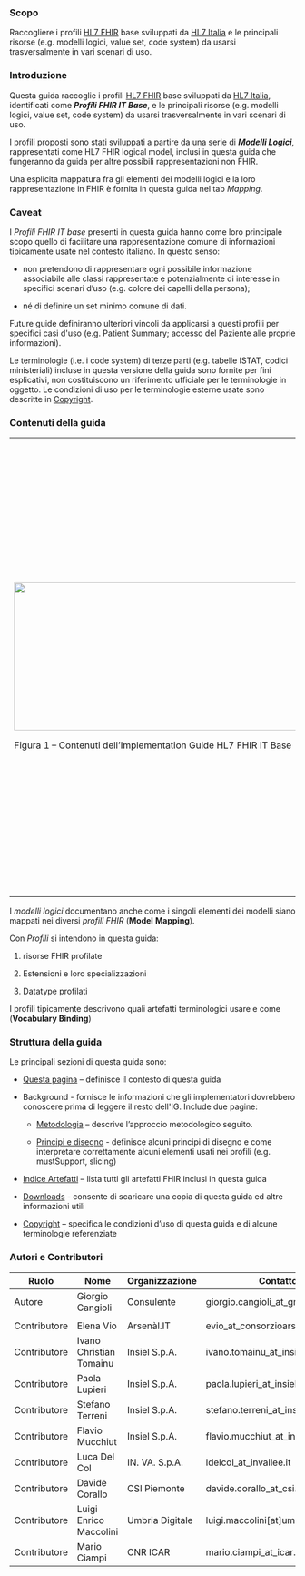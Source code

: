 ### Scopo

Raccogliere i profili [HL7 FHIR](http://hl7.org/fhir) base sviluppati da
[HL7 Italia](http://hl7.it) e le principali risorse (e.g. modelli
logici, value set, code system) da usarsi trasversalmente in vari
scenari di uso.

### Introduzione

Questa guida raccoglie i profili [HL7 FHIR](http://hl7.org/fhir) base
sviluppati da [HL7 Italia](http://hl7.it), identificati come ***Profili
FHIR IT Base***, e le principali risorse (e.g. modelli logici, value
set, code system) da usarsi trasversalmente in vari scenari di uso.

I profili proposti sono stati sviluppati a partire da una serie di
***Modelli Logici***, rappresentati come HL7 FHIR logical model, inclusi
in questa guida che fungeranno da guida per altre possibili
rappresentazioni non FHIR.

Una esplicita mappatura fra gli elementi dei modelli logici e la loro
rappresentazione in FHIR è fornita in questa guida nel tab *Mapping*.

### Caveat

I *Profili FHIR IT base* presenti in questa guida hanno come loro
principale scopo quello di facilitare una rappresentazione comune di
informazioni tipicamente usate nel contesto italiano. In questo senso:

  - non pretendono di rappresentare ogni possibile informazione
    associabile alle classi rappresentate e potenzialmente di interesse
    in specifici scenari d’uso (e.g. colore dei capelli della persona);

  - né di definire un set minimo comune di dati.

Future guide definiranno ulteriori vincoli da applicarsi a questi
profili per specifici casi d'uso (e.g. Patient Summary; accesso del
Paziente alle proprie informazioni).

Le terminologie (i.e. i code system) di terze parti (e.g. tabelle ISTAT,
codici ministeriali) incluse in questa versione della guida sono fornite
per fini esplicativi, non costituiscono un riferimento ufficiale per le
terminologie in oggetto. Le condizioni di uso per le terminologie
esterne usate sono descritte in [Copyright](copyright.html).

### Contenuti della guida

<table>
<tbody>
<tr class="odd">
<td><p><img src="index-1.png" style="width:5.17551in;height:2.70307in" /></p>
<p>Figura 1 – Contenuti dell’Implementation Guide HL7 FHIR IT Base</p></td>
<td><p>Questa guida include principalmente tre tipologie di artefatti:</p>
<ol type="1">
<li><p>I <strong>Modelli Logici</strong>: che descrivono il contenuto atteso per le diverse classi informative (e.g. Paziente), indipendentemente dalla loro rappresentazione fisica. I modelli sono formalizzati come modelli logici FHIR, ma la loro implementazione potrebbe non essere realizzata necessariamente in FHIR</p></li>
<li><p>I <strong>Profili</strong>: che descrivono come rappresentare in HL7 FHIR le informazioni incluse nei modelli logici</p></li>
<li><p>Le <strong>Terminologie</strong> che includono sistemi di codifica (<a href="https://www.hl7.org/fhir/codesystem.html"><em>Code System</em></a>); liste di valori (<a href="https://www.hl7.org/fhir/terminologies-valuesets.html"><em>Value Set</em></a>) e mappe concettuali (<a href="https://www.hl7.org/fhir/terminologies-conceptmaps.html"><em>Concept Map</em></a>).</p></li>
</ol></td>
</tr>
</tbody>
</table>

I *modelli logici* documentano anche come i singoli elementi dei modelli
siano mappati nei diversi *profili FHIR* (**Model** **Mapping**).

Con *Profili* si intendono in questa guida:

1.  risorse FHIR profilate

2.  Estensioni e loro specializzazioni

3.  Datatype profilati

I profili tipicamente descrivono quali artefatti terminologici usare e
come (**Vocabulary Binding**)

### Struttura della guida

Le principali sezioni di questa guida sono:

  - [Questa pagina](index.html) – definisce il contesto di questa guida

  - Background - fornisce le informazioni che gli implementatori
    dovrebbero conoscere prima di leggere il resto dell'IG. Include due
    pagine:
    
      - [Metodologia](methodology.html) – descrive l’approccio
        metodologico seguito.
    
      - [Principi e disegno](design.html) - definisce alcuni principi di
        disegno e come interpretare correttamente alcuni elementi usati
        nei profili (e.g. mustSupport, slicing)

  - [Indice Artefatti](artifacts.html) – lista tutti gli artefatti FHIR
    inclusi in questa guida

  - [Downloads](downloads.html) - consente di scaricare una copia di
    questa guida ed altre informazioni utili

  - [Copyright](copyright.html) – specifica le condizioni d’uso di
    questa guida e di alcune terminologie referenziate

### Autori e Contributori

<table>
<thead>
<tr class="header">
<th>Ruolo</th>
<th>Nome</th>
<th>Organizzazione</th>
<th>Contatto</th>
</tr>
</thead>
<tbody>
<tr class="odd">
<td>Autore</td>
<td>Giorgio Cangioli</td>
<td>Consulente</td>
<td>giorgio.cangioli_at_gmail.com</td>
</tr>
<tr class="even">
<td></td>
<td></td>
<td></td>
<td></td>
</tr>
<tr class="odd">
<td>Contributore</td>
<td>Elena Vio</td>
<td>Arsenàl.IT</td>
<td>evio_at_consorzioarsenal.it</td>
</tr>
<tr class="even">
<td>Contributore</td>
<td>Ivano Christian Tomainu</td>
<td>Insiel S.p.A.</td>
<td>ivano.tomainu_at_insiel.it</td>
</tr>
<tr class="odd">
<td>Contributore</td>
<td>Paola Lupieri</td>
<td>Insiel S.p.A.</td>
<td>paola.lupieri_at_insiel.it</td>
</tr>
<tr class="even">
<td>Contributore</td>
<td>Stefano Terreni</td>
<td>Insiel S.p.A.</td>
<td>stefano.terreni_at_insiel.it</td>
</tr>
<tr class="odd">
<td>Contributore</td>
<td>Flavio Mucchiut</td>
<td>Insiel S.p.A.</td>
<td>flavio.mucchiut_at_insiel.it</td>
</tr>
<tr class="even">
<td>Contributore</td>
<td>Luca Del Col</td>
<td>IN. VA. S.p.A.</td>
<td>ldelcol_at_invallee.it</td>
</tr>
<tr class="odd">
<td>Contributore</td>
<td>Davide Corallo</td>
<td>CSI Piemonte</td>
<td>davide.corallo_at_csi.it</td>
</tr>
<tr class="even">
<td>Contributore</td>
<td>Luigi Enrico Maccolini</td>
<td>Umbria Digitale</td>
<td>luigi.maccolini[at]umbriadigitale.it</td>
</tr>
<tr class="odd">
<td>Contributore</td>
<td>Mario Ciampi</td>
<td>CNR ICAR</td>
<td>mario.ciampi_at_icar.cnr.it</td>
</tr>
</tbody>
</table>
